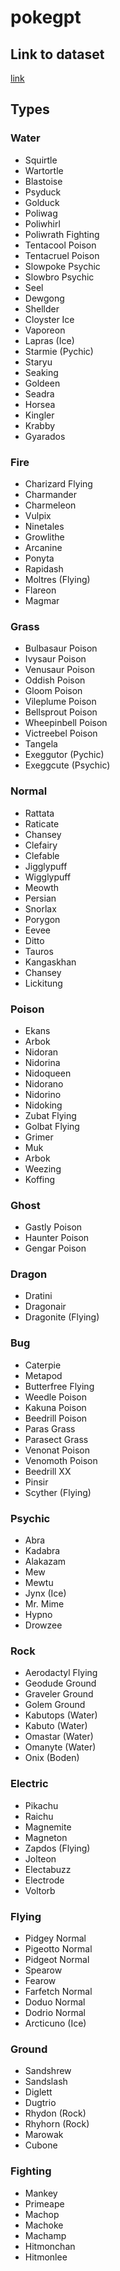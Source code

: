 # pokegpt

## Link to dataset
[link](https://www.kaggle.com/datasets/thedagger/pokemon-generation-one?resource=download)


## Types

### Water
- Squirtle
- Wartortle
- Blastoise
- Psyduck
- Golduck
- Poliwag
- Poliwhirl
- Poliwrath Fighting
- Tentacool Poison
- Tentacruel Poison
- Slowpoke Psychic
- Slowbro Psychic
- Seel
- Dewgong
- Shellder
- Cloyster Ice
- Vaporeon
- Lapras (Ice)
- Starmie (Pychic)
- Staryu
- Seaking
- Goldeen
- Seadra
- Horsea
- Kingler
- Krabby
- Gyarados

### Fire
- Charizard Flying
- Charmander
- Charmeleon
- Vulpix
- Ninetales
- Growlithe
- Arcanine
- Ponyta
- Rapidash
- Moltres (Flying)
- Flareon
- Magmar

### Grass
- Bulbasaur Poison
- Ivysaur Poison
- Venusaur Poison
- Oddish Poison
- Gloom Poison
- Vileplume Poison
- Bellsprout Poison
- Wheepinbell Poison
- Victreebel Poison
- Tangela
- Exeggutor (Pychic)
- Exeggcute (Psychic)

### Normal
- Rattata
- Raticate
- Chansey
- Clefairy
- Clefable
- Jigglypuff
- Wigglypuff
- Meowth
- Persian
- Snorlax
- Porygon
- Eevee
- Ditto
- Tauros
- Kangaskhan
- Chansey
- Lickitung

### Poison
- Ekans
- Arbok
- Nidoran
- Nidorina
- Nidoqueen
- Nidorano
- Nidorino
- Nidoking
- Zubat Flying
- Golbat Flying
- Grimer
- Muk
- Arbok
- Weezing
- Koffing

### Ghost
- Gastly Poison
- Haunter Poison 
- Gengar Poison

### Dragon
- Dratini
- Dragonair
- Dragonite (Flying)

### Bug
- Caterpie
- Metapod
- Butterfree Flying
- Weedle Poison
- Kakuna Poison
- Beedrill Poison
- Paras Grass
- Parasect Grass
- Venonat Poison
- Venomoth Poison
- Beedrill XX
- Pinsir
- Scyther (Flying)

### Psychic
- Abra
- Kadabra
- Alakazam
- Mew
- Mewtu
- Jynx (Ice)
- Mr. Mime
- Hypno
- Drowzee

### Rock
- Aerodactyl  Flying
- Geodude Ground
- Graveler Ground
- Golem Ground
- Kabutops (Water)
- Kabuto (Water)
- Omastar (Water)
- Omanyte (Water)
- Onix (Boden)

### Electric
- Pikachu
- Raichu
- Magnemite
- Magneton
- Zapdos (Flying)
- Jolteon
- Electabuzz
- Electrode
- Voltorb

### Flying
- Pidgey Normal
- Pigeotto Normal
- Pidgeot Normal
- Spearow
- Fearow
- Farfetch Normal
- Doduo Normal
- Dodrio Normal
- Arcticuno (Ice)

### Ground
- Sandshrew
- Sandslash
- Diglett
- Dugtrio
- Rhydon (Rock)
- Rhyhorn (Rock)
- Marowak
- Cubone

### Fighting
- Mankey
- Primeape
- Machop
- Machoke
- Machamp
- Hitmonchan
- Hitmonlee

